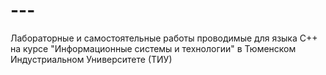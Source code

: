# ---
Лабораторные и самостоятельные работы проводимые для языка С++ на курсе "Информационные системы и технологии" в Тюменском Индустриальном Университете (ТИУ)
